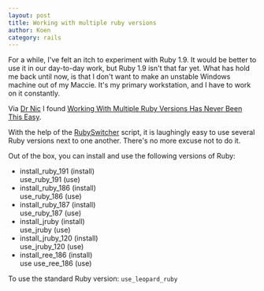 ```yaml
---
layout: post
title: Working with multiple ruby versions
author: Koen
category: rails
---
```

For a while, I've felt an itch to experiment with Ruby 1.9. It would be better to use it in our day-to-day work, but Ruby 1.9 isn't that far yet. What has hold me back until now, is that I don't want to make an unstable Windows machine out of my Maccie. It's my primary workstation, and I have to work on it constantly.

Via [Dr Nic](http://drnicwilliams.com/) I found [Working With Multiple Ruby Versions Has Never Been This Easy](http://blog.thinkrelevance.com/2009/7/29/ruby-switcher-working-with-multiple-ruby-versions-has-never-been-this-easy/).

With the help of the [RubySwitcher](http://github.com/relevance/etc/blob/26ae85c2f6c7d2640a3c75d619ad7ab8fc1cc570/bash/ruby_switcher.sh) script, it is laughingly easy to use several Ruby versions next to one another. There's no more excuse not to do it.

Out of the box, you can install and use the following versions of Ruby:

* install_ruby_191 (install) <br>
use_ruby_191 (use)
* install_ruby_186 (install) <br>
use_ruby_186 (use)
* install_ruby_187 (install) <br>
use_ruby_187 (use)
* install_jruby (install) <br>
use_jruby (use)
* install_jruby_120 (install) <br>
use_jruby_120 (use)
* install_ree_186 (install) <br>
use use_ree_186 (use)

To use the standard Ruby version: `use_leopard_ruby`